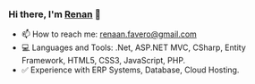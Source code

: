 ### Hi there, I'm [Renan](https://www.linkedin.com/in/renan-favero-405754218/) 👋

- 📫 How to reach me: renaan.favero@gmail.com
- :computer: Languages and Tools: .Net, ASP.NET MVC, CSharp, Entity Framework, HTML5, CSS3, JavaScript, PHP.
- :white_check_mark: Experience with ERP Systems, Database, Cloud Hosting.

